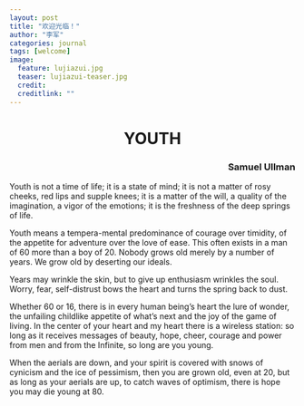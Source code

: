 ```yaml
---
layout: post
title: "欢迎光临！"
author: "李军"
categories: journal
tags: [welcome]
image:
  feature: lujiazui.jpg
  teaser: lujiazui-teaser.jpg
  credit:
  creditlink: ""
---
```


<h1 align = "center">YOUTH</h1>
<h3 align = "right">Samuel Ullman</h3> 

Youth is not a time of life; it is a state of mind; it is not a matter of 
rosy cheeks, red lips and supple knees; it is a matter of the will, a 
quality of the imagination, a vigor of the emotions; it is the freshness of 
the deep springs of life. 

Youth means a tempera-mental predominance of courage over timidity, of the 
appetite for adventure over the love of ease. This often exists in a man of 
60 more than a boy of 20. Nobody grows old merely by a number of years. We 
grow old by deserting our ideals. 

Years may wrinkle the skin, but to give up enthusiasm wrinkles the soul. 
Worry, fear, self-distrust bows the heart and turns the spring back to dust. 

Whether 60 or 16, there is in every human being’s heart the lure of wonder, 
the unfailing childlike appetite of what’s next and the joy of the game of 
living. In the center of your heart and my heart there is a wireless 
station: so long as it receives messages of beauty, hope, cheer, courage and 
power from men and from the Infinite, so long are you young. 

When the aerials are down, and your spirit is covered with snows of cynicism 
and the ice of pessimism, then you are grown old, even at 20, but as long as 
your aerials are up, to catch waves of optimism, there is hope you may die 
young at 80.